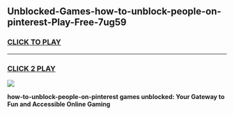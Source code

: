 
## Unblocked-Games-how-to-unblock-people-on-pinterest-Play-Free-7ug59
<h3>
<a href="https://premium76.site?title=how-to-unblock-people-on-pinterest&ref=18A1">CLICK TO PLAY</a></h3>
<hr>

<h3>
<a href="https://premium76.site?title=how-to-unblock-people-on-pinterest&ref=18A1">CLICK 2 PLAY</a>
  
</h3>

<a href="https://premium76.site?title=how-to-unblock-people-on-pinterest&ref=18A1"><img src="https://clearcache.store/games.png"></a>


**how-to-unblock-people-on-pinterest games unblocked: Your Gateway to Fun and Accessible Online Gaming**
